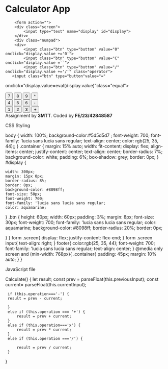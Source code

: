 <!DOCTYPE html>
<html lang="en">
<head>
    <meta charset="UTF-8">
    <meta http-equiv="X-UA-Compatible" content="IE=edge">
    <meta name="viewport" content="width=device-width, initial-scale=1.0">
    <title>Mini project</title>
    <link rel="stylesheet" href="style.css">
    <script src="index.js"></script>
    <link rel="JavaScript" href="index.js"
   
</head>
<body>
    <h1>Calculator App</h1>
    <div class="container">
        
        <form action="">
        <div class="screen">
            <input type="text" name="display" id="display">
        </div>
        <div class="numpad">
        <div>
            <input class="btn" type="button" value="0" onclick="display.value +='0'">
            <input class="btn" type="button" value="C" onclick="display.value =``"> 
            <input class="btn" type="button" value="/" onclick="display.value +='/'" class="operator">
       <input class="btn" type="button"value="=" 
onclick="display.value=eval(display.value)"class="equal">
        </div>
        <div>
            <input class="btn" type="button" value="7" onclick="display.value +='7'">
            <input class="btn" type="button" value="8" onclick="display.value +='8'">
            <input class="btn" type="button" value="9" onclick="display.value +='9'">
            <input class="btn" type="button" value="*" onclick="display.value +='*'" class="operator">
        </div>
        <div>
   <input class="btn" type="button" value="4" onclick="display.value +='4'">
            <input class="btn" type="button" value="5" onclick="display.value +='5'">
            <input class="btn" type="button" value="6" onclick="display.value +='6'">
            <input class="btn" type="button" value="-" onclick="display.value +='-'" class="operator">
        </div>
        <div>
            <input class="btn" type="button" value="1" onclick="display.value +='1'">
            <input class="btn" type="button" value="2" onclick="display.value +='2'">
            <input class="btn" type="button" value="3" onclick="display.value +='3'">
            <input class="btn" type="button" value="+" onclick="display.value +='+'" class="operator">
        </div>
        <div>
        </div>
        </div>
        </form>
    </div>
    <footer>Assignment by <strong >3MTT</strong>. Coded by <strong>FE/23/42848587</strong>
    </footer>
   </body>
   </html>




CSS Styling


body {
    width: 100%;
    background-color:#5d5d5d7 ;
    font-weight: 700;
    font-family: 'lucia sans lucia sans regular;
    text-align: center;
    color: rgb(25, 35, 44);;
}
.container {
    margin: 15% auto;
    width: fit-content;
    display: flex;
    align-items: center;
    justify-content: center;
    text-align: center;
    border-radius: 7%;
    background-color: white;
    padding: 6%;
    box-shadow: grey;
    border: 0px;
}
#display {
    
    width: 300px;
    margin: 15px 0px;
    border-radius: 8%;
    border: 0px;
    background-color: #8098ff;
    font-size: 50px;
    font-weight: 700;
    font-family: 'lucia sans lucia sans regular;
    color: aquamarine;
}
.btn {
    height: 60px;
    width: 60px;
    padding: 3%;
    margin: 8px;
    font-size: 30px;
    font-weight: 700;
    font-family: 'lucia sans lucia sans regular;
    color: aquamarine;
    background-color: #8098ff;
    border-radius: 20%;
    border: 0px;
   
}
}
form .screen{
    display: flex;
    justify-content: flex-end;
}
form .screen input{
    text-align: right;
}
footer{
    color:rgb(25, 35, 44);
    font-weight: 700;
    font-family: 'lucia sans lucia sans regular;
    text-align: center;
}
@media only screen and (min-width: 768px){
    .container{
        padding: 45px;
        margin: 10% auto;
    }
}
 



JavaScript file 


  Calculate() 
  {
     let result;
     const prev = parseFloat(this.previousInput);
     const current= parseFloat(this.currentInput);

     if (this.operation==='-') {
     result = prev - current;

     }
     else if (this.operation === '+') {
         result = prev + current;
     }
     else if (this.operation==='x') {
         result = prev * current;
     }
     else if (this.operation ==='/') {

         result = prev / current;
     }
 }
